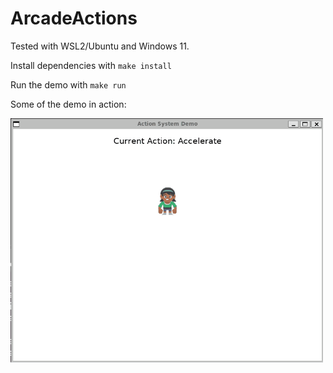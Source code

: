 # ArcadeActions
Tested with WSL2/Ubuntu and Windows 11.

Install dependencies with `make install`

Run the demo with `make run`

Some of the demo in action:

<img src="res/demo.gif" width="500px"/>
